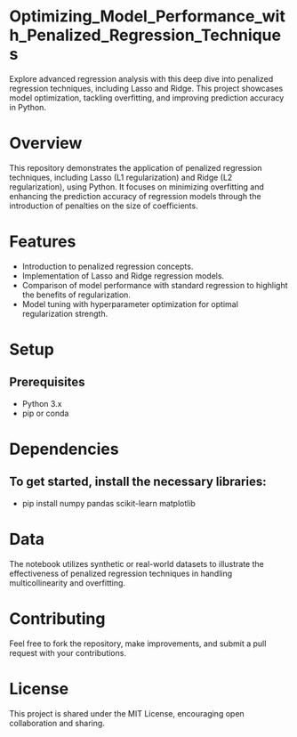 # Optimizing_Model_Performance_with_Penalized_Regression_Techniques
Explore advanced regression analysis with this deep dive into penalized regression techniques, including Lasso and Ridge. This project showcases model optimization, tackling overfitting, and improving prediction accuracy in Python.

# Overview
This repository demonstrates the application of penalized regression techniques, including Lasso (L1 regularization) and Ridge (L2 regularization), using Python. It focuses on minimizing overfitting and enhancing the prediction accuracy of regression models through the introduction of penalties on the size of coefficients.

# Features
- Introduction to penalized regression concepts.
- Implementation of Lasso and Ridge regression models.
- Comparison of model performance with standard regression to highlight the benefits of regularization.
- Model tuning with hyperparameter optimization for optimal regularization strength.

# Setup
## Prerequisites
- Python 3.x
- pip or conda

# Dependencies
##   To get started, install the necessary libraries:
- pip install numpy pandas scikit-learn matplotlib

# Data
The notebook utilizes synthetic or real-world datasets to illustrate the effectiveness of penalized regression techniques in handling multicollinearity and overfitting.

# Contributing
Feel free to fork the repository, make improvements, and submit a pull request with your contributions.

# License
This project is shared under the MIT License, encouraging open collaboration and sharing.

